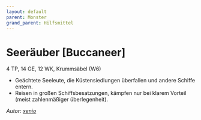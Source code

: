 ```yaml
---
layout: default
parent: Monster
grand_parent: Hilfsmittel
---
```


# Seeräuber [Buccaneer]
4 TP, 14 GE, 12 WK, Krummsäbel (W6)
- Geächtete Seeleute, die Küstensiedlungen überfallen und andere Schiffe entern.
- Reisen in großen Schiffsbesatzungen, kämpfen nur bei klarem Vorteil (meist zahlenmäßiger überlegenheit).

*Autor: [xenio](https://xenioinabottle.blogspot.com)*
